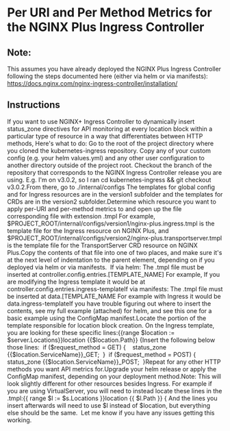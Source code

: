 # Per URI and Per Method Metrics for the NGINX Plus Ingress Controller

## Note:
This assumes you have already deployed the NGINX Plus Ingress Controller following the steps documented here (either via helm or via manifests): https://docs.nginx.com/nginx-ingress-controller/installation/

## Instructions

If you want to use NGINX+ Ingress Controller to dynamically insert status_zone directives for API monitoring at every location block within a particular type of resource in a way that differentiates between HTTP methods, Here's what to do: Go to the root of the project directory where you cloned the kubernetes-ingress repository. Copy any of your custom config (e.g. your helm values.yml) and any other user configuration to another directory outside of the project root. Checkout the branch of the repository that corresponds to the NGINX Ingress Controller release you are using. E.g. I'm on v3.0.2, so I ran cd kubernetes-ingress && git checkout v3.0.2.From there, go to ./internal/configs The templates for global config and for Ingress resources are in the version1 subfolder and the templates for CRDs are in the version2 subfolder.Determine which resource you want to apply per-URI and per-method metrics to and open up the file corresponding file with extension .tmpl For example, $PROJECT_ROOT/internal/configs/version1/nginx-plus.ingress.tmpl is the template file for the Ingress resource on NGINX Plus, and $PROJECT_ROOT/internal/configs/version2/nginx-plus.transportserver.tmpl is the template file for the TransportServer CRD resource on NGINX Plus.Copy the contents of that file into one of two places, and make sure it's at the next level of indentation to the parent element, depending on if you deployed via helm or via manifests. 
If via helm:
The .tmpl file must be inserted at controller.config.entries.[TEMPLATE_NAME]
For example, If you are modifying the Ingress template it would be at controller.config.entries.ingress-templateIf via manifests:
The .tmpl file must be inserted at data.[TEMPLATE_NAME
For example with Ingress it would be data.ingress-templateIf you have trouble figuring out where to insert the contents, see my full example (attached) for helm, and see this one for a basic example using the ConfigMap manifest.Locate the portion of the template responsible for location block creation. On the Ingress template, you are looking for these specific lines:{{range $location := $server.Locations}}location {{$location.Path}} {Insert the following below those lines:  if ($request_method = GET) {    status_zone {{$location.ServiceName}}_GET;  }  if ($request_method = POST) {    status_zone {{$location.ServiceName}}_POST;  }Repeat for any other HTTP methods you want API metrics for.Upgrade your helm release or apply the ConfigMap manifest, depending on your deployment method.Note: This will look slightly different for other resources besides Ingress. For example if you are using VirtualServer, you will need to instead locate these lines in the .tmpl:{{ range $l := $s.Locations }}location {{ $l.Path }} { And the lines you insert afterwards will need to use $l instead of $location, but everything else should be the same. 
Let me know if you have any issues getting this working.
